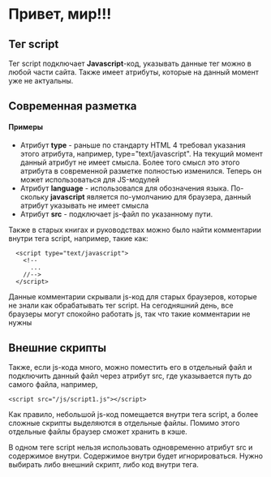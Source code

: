 # Привет, мир!!!

## Тег script

Тег script подключает **Javascript**-код, указывать данные тег можно в любой части сайта. Также имеет атрибуты, которые на данный момент уже не актуальны.

## Современная разметка

#### Примеры

<ul>
  <li>
    Атрибут <b>type</b> - раньше по стандарту HTML 4 требовал указания этого атрибута, например, type="text/javascript". На текущий момент данный атрибут не имеет смысла. Более того смысл это этого атрибута в современной разметке полностью изменился. Теперь он может использоваться для JS-модулей
  </li>
  <li>
    Атрибут <b>language</b> - использовался для обозначения языка. По-скольку <b>javascript</b> является по-умолчанию для браузера, данный атрибут указывать не имеет смысла 
  </li>
  <li>
    Атрибут <b>src</b> - подключает js-файл по указанному пути.
  </li>
</ul>

Также в старых книгах и руководствах можно было найти комментарии внутри тега script, например, такие как:
```
  <script type="text/javascript">
    <!--
      ...
    //-->
  </script>
```

Данные комментарии скрывали js-код для старых браузеров, которые не знали как обрабатывать тег script. На сегодняшний день, все браузеры могут спокойно работать js, так что такие комментарии не нужны

## Внешние скрипты

Также, если js-кода много, можно поместить его в отдельный файл и подключить данный файл через атрибут src, где указывается путь до самого файла, например,
```
<script src="/js/script1.js"></script>
```

Как правило, небольшой js-код помещается внутри тега script, а более сложные скрипты выделяются в отдельные файлы. Помимо этого отдельные файлы браузер сможет хранить в кэше.

В одном теге script нельзя использовать одновременно атрибут src и содержимое внутри. Содержимое внутри будет игнорироваться. Нужно выбирать либо внешний скрипт, либо код внутри тега.
